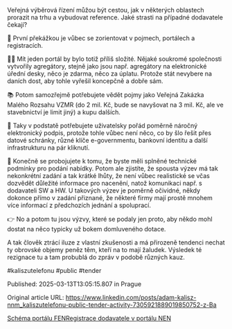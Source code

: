 Veřejná výběrová řízení můžou být cestou, jak v některých oblastech prorazit na trhu a vybudovat reference. Jaké strasti na případné dodavatele čekají?


🧐 První překážkou je vůbec se zorientovat v pojmech, portálech a registracích. 


🤷‍♂️ Mít jeden portál by bylo totiž příliš složité. Nějaké soukromé společnosti vytvořily agregátory, stejně jako jsou např. agregátory na elektronické úřední desky, něco je zdarma, něco za úplatu. Protože stát nevybere na daních dost, aby tohle vyřešil koncepčně a dobře sám.


📚 Potom samozřejmě potřebujete vědět pojmy jako Veřejná Zakázka Malého Rozsahu VZMR (do 2 mil. Kč, bude se navyšovat na 3 mil. Kč, ale ve stavebnictví je limit jiný) a kupu dalších.


🔏 Taky v podstatě potřebujete uživatelsky pořád poměrně náročný elektronický podpis, protože tohle vůbec není něco, co by šlo řešit přes datové schránky, různé klíče e-governmentu, bankovní identitu a další infrastrukturu na pár kliknutí.


💪 Konečně se probojujete k tomu, že byste měli splněné technické podmínky pro podání nabídky. Potom ale zjistíte, že spousta výzev má tak nekonkrétní zadání a tak krátké lhůty, že není vůbec realistické se včas dozvědět důležité informace pro nacenění, natož komunikaci např. s dodavateli SW a HW. U takových výzev je poměrně očividné, někdy dokonce přímo v zadání přiznané, že některé firmy mají prostě mnohem více informací z předchozích jednání a spoluprací.


👉 No a potom tu jsou výzvy, které se podaly jen proto, aby někdo mohl dostat na něco typicky už bokem domluveného dotace.


A tak člověk ztrácí iluze z vlastní zkušenosti a má přirozeně tendenci nechat ty obrovské objemy peněz těm, kteří na to mají žaludek. Výsledek té rezignace tu a tam probublá do zpráv v podobě různých kauz.


#kaliszutelefonu #public #tender


Published: 2025-03-13T13:05:15.807 in Prague

Original article URL: https://www.linkedin.com/posts/adam-kalisz-nnm_kaliszutelefonu-public-tender-activity-7305921889019850752-z-Ba

[Schéma portálu FEN](./media/fen-schema.png)[Registrace dodavatele v portálu NEN](./media/registrace-dodavatele-nen.png)